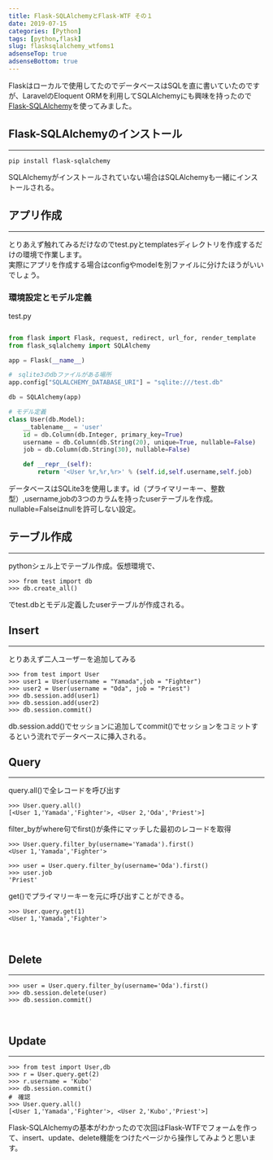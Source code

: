 ```yaml
---
title: Flask-SQLAlchemyとFlask-WTF その１
date: 2019-07-15
categories: [Python]
tags: [python,flask]
slug: flasksqlalchemy_wtfoms1
adsenseTop: true
adsenseBottom: true
---
```


Flaskはローカルで使用してたのでデータベースはSQLを直に書いていたのですが、LaravelのEloquent ORMを利用してSQLAlchemyにも興味を持ったので[Flask-SQLAlchemy](https://flask-sqlalchemy.palletsprojects.com/en/2.x/)を使ってみました。

## Flask-SQLAlchemyのインストール
---

```
pip install flask-sqlalchemy
```

SQLAlchemyがインストールされていない場合はSQLAlchemyも一緒にインストールされる。<br>

## アプリ作成
---

とりあえず触れてみるだけなのでtest.pyとtemplatesディレクトリを作成するだけの環境で作業します。  
実際にアプリを作成する場合はconfigやmodelを別ファイルに分けたほうがいいでしょう。<br>

### 環境設定とモデル定義


test.py

```python

from flask import Flask, request, redirect, url_for, render_template
from flask_sqlalchemy import SQLAlchemy

app = Flask(__name__)

#　sqlite3のdbファイルがある場所
app.config["SQLALCHEMY_DATABASE_URI"] = "sqlite:///test.db"

db = SQLAlchemy(app)

# モデル定義
class User(db.Model):
    __tablename__ = 'user'
    id = db.Column(db.Integer, primary_key=True)
    username = db.Column(db.String(20), unique=True, nullable=False)
    job = db.Column(db.String(30), nullable=False)

    def __repr__(self):
        return '<User %r,%r,%r>' % (self.id,self.username,self.job)

```

データベースはSQLite3を使用します。id（プライマリーキー、整数型）,username,jobの3つのカラムを持ったuserテーブルを作成。  
nullable=Falseはnullを許可しない設定。<br>

## テーブル作成
---

pythonシェル上でテーブル作成。仮想環境で、

```
>>> from test import db
>>> db.create_all()
```

でtest.dbとモデル定義したuserテーブルが作成される。<br>

## Insert
---

とりあえず二人ユーザーを追加してみる

```
>>> from test import User
>>> user1 = User(username = "Yamada",job = "Fighter")
>>> user2 = User(username = "Oda", job = "Priest")
>>> db.session.add(user1)
>>> db.session.add(user2)
>>> db.session.commit()
```

db.session.add()でセッションに追加してcommit()でセッションをコミットするという流れでデータベースに挿入される。<br>

## Query
---

query.all()で全レコードを呼び出す

```
>>> User.query.all()
[<User 1,'Yamada','Fighter'>, <User 2,'Oda','Priest'>]
```

filter_byがwhere句でfirst()が条件にマッチした最初のレコードを取得

```
>>> User.query.filter_by(username='Yamada').first()
<User 1,'Yamada','Fighter'>

>>> user = User.query.filter_by(username='Oda').first()
>>> user.job
'Priest'
```

get()でプライマリーキーを元に呼び出すことができる。

```
>>> User.query.get(1)
<User 1,'Yamada','Fighter'>
```

<br>

## Delete
---

```
>>> user = User.query.filter_by(username='Oda').first()
>>> db.session.delete(user)
>>> db.session.commit()
```
<br>

## Update
---

```
>>> from test import User,db
>>> r = User.query.get(2)
>>> r.username = 'Kubo'
>>> db.session.commit()
#　確認
>>> User.query.all()
[<User 1,'Yamada','Fighter'>, <User 2,'Kubo','Priest'>]
```

Flask-SQLAlchemyの基本がわかったので次回はFlask-WTFでフォームを作って、insert、update、delete機能をつけたページから操作してみようと思います。